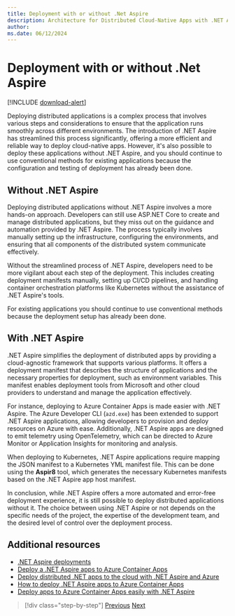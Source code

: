 ```yaml
---
title: Deployment with or without .Net Aspire
description: Architecture for Distributed Cloud-Native Apps with .NET Aspire & Containers | Deployment with or without the .Net Aspire
author: 
ms.date: 06/12/2024
---
```


# Deployment with or without .Net Aspire

[!INCLUDE [download-alert](../includes/download-alert.md)]

Deploying distributed applications is a complex process that involves various steps and considerations to ensure that the application runs smoothly across different environments. The introduction of .NET Aspire has streamlined this process significantly, offering a more efficient and reliable way to deploy cloud-native apps. However, it's also possible to deploy these applications without .NET Aspire, and you should continue to use conventional methods for existing applications because the configuration and testing of deployment has already been done.

## Without .NET Aspire

Deploying distributed applications without .NET Aspire involves a more hands-on approach. Developers can still use ASP.NET Core to create and manage distributed applications, but they miss out on the guidance and automation provided by .NET Aspire. The process typically involves manually setting up the infrastructure, configuring the environments, and ensuring that all components of the distributed system communicate effectively.

Without the streamlined process of .NET Aspire, developers need to be more vigilant about each step of the deployment. This includes creating deployment manifests manually, setting up CI/CD pipelines, and handling container orchestration platforms like Kubernetes without the assistance of .NET Aspire's tools.

For existing applications you should continue to use conventional methods because the deployment setup has already been done.

## With .NET Aspire

.NET Aspire simplifies the deployment of distributed apps by providing a cloud-agnostic framework that supports various platforms. It offers a deployment manifest that describes the structure of applications and the necessary properties for deployment, such as environment variables. This manifest enables deployment tools from Microsoft and other cloud providers to understand and manage the application effectively.

For instance, deploying to Azure Container Apps is made easier with .NET Aspire. The Azure Developer CLI (`azd.exe`) has been extended to support .NET Aspire applications, allowing developers to provision and deploy resources on Azure with ease. Additionally, .NET Aspire apps are designed to emit telemetry using OpenTelemetry, which can be directed to Azure Monitor or Application Insights for monitoring and analysis.

When deploying to Kubernetes, .NET Aspire applications require mapping the JSON manifest to a Kubernetes YML manifest file. This can be done using the **Aspir8** tool, which generates the necessary Kubernetes manifests based on the .NET Aspire app host manifest.

In conclusion, while .NET Aspire offers a more automated and error-free deployment experience, it is still possible to deploy distributed applications without it. The choice between using .NET Aspire or not depends on the specific needs of the project, the expertise of the development team, and the desired level of control over the deployment process.

## Additional resources

- [.NET Aspire deployments](https://learn.microsoft.com/en-us/dotnet/aspire/deployment/overview)
- [Deploy a .NET Aspire apps to Azure Container Apps](https://learn.microsoft.com/en-us/dotnet/aspire/deployment/azure/aca-deployment-azd-in-depth)
- [Deploy distributed .NET apps to the cloud with .NET Aspire and Azure](https://learn.microsoft.com/en-us/shows/azure-developers/deploy-distributed-dotnet-apps-to-the-cloud-with-dotnet-aspire-and-azure-container-apps)
- [How to deploy .NET Aspire apps to Azure Container Apps](https://devblogs.microsoft.com/dotnet/how-to-deploy-dotnet-aspire-apps-to-azure-container-apps/)
- [Deploy apps to Azure Container Apps easily with .NET Aspire](https://techcommunity.microsoft.com/t5/apps-on-azure-blog/deploy-apps-to-azure-container-apps-easily-with-net-aspire/ba-p/4032711)

>[!div class="step-by-step"]
>[Previous](development-vs-production.md)
>[Next](deployment-patterns.md)
